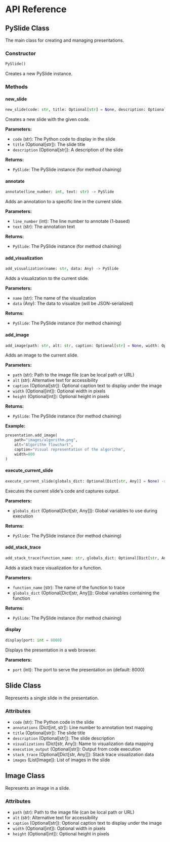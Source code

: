 # API Reference

## PySlide Class

The main class for creating and managing presentations.

### Constructor

```python
PySlide()
```

Creates a new PySlide instance.

### Methods

#### new_slide

```python
new_slide(code: str, title: Optional[str] = None, description: Optional[str] = None) -> PySlide
```

Creates a new slide with the given code.

**Parameters:**
- `code` (str): The Python code to display in the slide
- `title` (Optional[str]): The slide title
- `description` (Optional[str]): A description of the slide

**Returns:**
- `PySlide`: The PySlide instance (for method chaining)

#### annotate

```python
annotate(line_number: int, text: str) -> PySlide
```

Adds an annotation to a specific line in the current slide.

**Parameters:**
- `line_number` (int): The line number to annotate (1-based)
- `text` (str): The annotation text

**Returns:**
- `PySlide`: The PySlide instance (for method chaining)

#### add_visualization

```python
add_visualization(name: str, data: Any) -> PySlide
```

Adds a visualization to the current slide.

**Parameters:**
- `name` (str): The name of the visualization
- `data` (Any): The data to visualize (will be JSON-serialized)

**Returns:**
- `PySlide`: The PySlide instance (for method chaining)

#### add_image

```python
add_image(path: str, alt: str, caption: Optional[str] = None, width: Optional[int] = None, height: Optional[int] = None) -> PySlide
```

Adds an image to the current slide.

**Parameters:**
- `path` (str): Path to the image file (can be local path or URL)
- `alt` (str): Alternative text for accessibility
- `caption` (Optional[str]): Optional caption text to display under the image
- `width` (Optional[int]): Optional width in pixels
- `height` (Optional[int]): Optional height in pixels

**Returns:**
- `PySlide`: The PySlide instance (for method chaining)

**Example:**
```python
presentation.add_image(
    path="images/algorithm.png",
    alt="Algorithm flowchart",
    caption="Visual representation of the algorithm",
    width=800
)
```

#### execute_current_slide

```python
execute_current_slide(globals_dict: Optional[Dict[str, Any]] = None) -> PySlide
```

Executes the current slide's code and captures output.

**Parameters:**
- `globals_dict` (Optional[Dict[str, Any]]): Global variables to use during execution

**Returns:**
- `PySlide`: The PySlide instance (for method chaining)

#### add_stack_trace

```python
add_stack_trace(function_name: str, globals_dict: Optional[Dict[str, Any]] = None) -> PySlide
```

Adds a stack trace visualization for a function.

**Parameters:**
- `function_name` (str): The name of the function to trace
- `globals_dict` (Optional[Dict[str, Any]]): Global variables containing the function

**Returns:**
- `PySlide`: The PySlide instance (for method chaining)

#### display

```python
display(port: int = 8000)
```

Displays the presentation in a web browser.

**Parameters:**
- `port` (int): The port to serve the presentation on (default: 8000)

## Slide Class

Represents a single slide in the presentation.

### Attributes

- `code` (str): The Python code in the slide
- `annotations` (Dict[int, str]): Line number to annotation text mapping
- `title` (Optional[str]): The slide title
- `description` (Optional[str]): The slide description
- `visualizations` (Dict[str, Any]): Name to visualization data mapping
- `execution_output` (Optional[str]): Output from code execution
- `stack_trace` (Optional[Dict[str, Any]]): Stack trace visualization data
- `images` (List[Image]): List of images in the slide

## Image Class

Represents an image in a slide.

### Attributes

- `path` (str): Path to the image file (can be local path or URL)
- `alt` (str): Alternative text for accessibility
- `caption` (Optional[str]): Optional caption text to display under the image
- `width` (Optional[int]): Optional width in pixels
- `height` (Optional[int]): Optional height in pixels 
